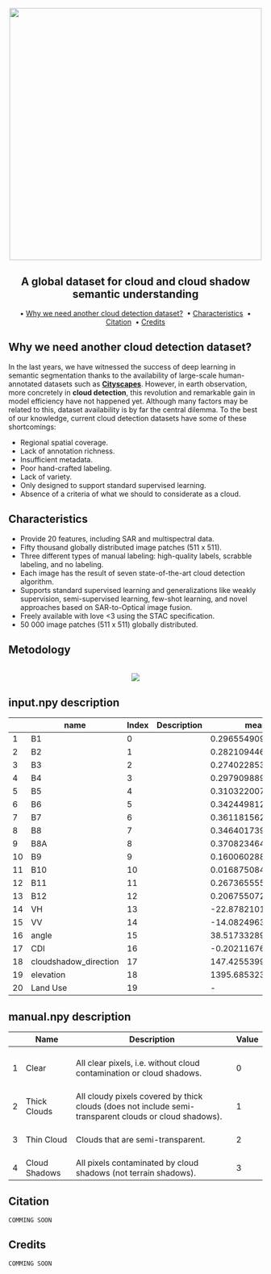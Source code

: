 <h1 align="center">
  <br>
  <img src=https://user-images.githubusercontent.com/54723897/113879941-4e1af480-97bb-11eb-83f3-e0ec8772b7c4.gif width=500px>
  <br>    
</h1>

<h2 align="center">A global dataset for cloud and cloud shadow semantic understanding</h2>

<p align="center">  
  • 
  <a href="#why-we-need-another-cloud-detection-dataset">Why we need another cloud detection dataset?</a> &nbsp;•  
  <a href="#characteristics">Characteristics</a> &nbsp;•
  <a href="#citation">Citation</a> &nbsp;•
  <a href="#credits">Credits</a>  
</p>

## Why we need another cloud detection dataset?

In the last years, we have witnessed the success of deep learning in semantic segmentation thanks to the availability of large-scale human-annotated datasets such as [**Cityscapes**](https://www.cityscapes-dataset.com/). However, in earth observation, more concretely in **cloud detection**, this revolution and remarkable gain in model efficiency have not happened yet.  Although many factors may be related to this, dataset availability is by far the central dilemma. To the best of our knowledge, current cloud detection datasets have some of these shortcomings:

- Regional spatial coverage.
- Lack of annotation richness.
- Insufficient metadata.
- Poor hand-crafted labeling.
- Lack of variety.
- Only designed to support standard supervised learning.
- Absence of a criteria of what we should to considerate as a cloud.

## Characteristics
	
- Provide 20 features, including SAR and multispectral data.
- Fifty thousand globally distributed image patches (511 x 511).
- Three different types of manual labeling: high-quality labels, scrabble labeling, and no labeling.
- Each image has the result of seven state-of-the-art cloud detection algorithm.
- Supports standard supervised learning and generalizations like weakly supervision, semi-supervised learning, few-shot learning, and novel approaches based on SAR-to-Optical image fusion.
- Freely available with love <3 using the STAC specification.
- 50 000 image patches (511 x 511) globally distributed.


## Metodology

<center>
  <br>
    <img src=https://user-images.githubusercontent.com/54723897/113933464-eb464f00-97f4-11eb-95a7-26ec235c47c9.png>
  <br>    
</center>

## input.npy description

<table><thead><tr><th></th><th>name</th><th>Index</th><th>Description</th><th>mean</th><th>sd</th></tr></thead><tbody><tr><td>1</td><td>B1</td><td>0</td><td></td><td>0.296554909974863</td><td>0.236695342071979</td></tr><tr><td>2</td><td>B2</td><td>1</td><td></td><td>0.282109446947271</td><td>0.245682208395963</td></tr><tr><td>3</td><td>B3</td><td>2</td><td></td><td>0.27402285332036</td><td>0.234278885807428</td></tr><tr><td>4</td><td>B4</td><td>3</td><td></td><td>0.297909889120112</td><td>0.249943283750605</td></tr><tr><td>5</td><td>B5</td><td>4</td><td></td><td>0.31032200778703</td><td>0.245354678243278</td></tr><tr><td>6</td><td>B6</td><td>5</td><td></td><td>0.342449812423938</td><td>0.23070012435287</td></tr><tr><td>7</td><td>B7</td><td>6</td><td></td><td>0.361181562353414</td><td>0.223915020757685</td></tr><tr><td>8</td><td>B8</td><td>7</td><td></td><td>0.346401739231663</td><td>0.216506874813553</td></tr><tr><td>9</td><td>B8A</td><td>8</td><td></td><td>0.370823464398451</td><td>0.216618439214885</td></tr><tr><td>10</td><td>B9</td><td>9</td><td></td><td>0.160060288466646</td><td>0.150134138981323</td></tr><tr><td>11</td><td>B10</td><td>10</td><td></td><td>0.0168750840165983</td><td>0.0332276294517062</td></tr><tr><td>12</td><td>B11</td><td>11</td><td></td><td>0.267365555783145</td><td>0.153045792042654</td></tr><tr><td>13</td><td>B12</td><td>12</td><td></td><td>0.20675507233452</td><td>0.129342459429327</td></tr><tr><td>14</td><td>VH</td><td>13</td><td></td><td>-22.878210105568</td><td>11.5174574548749</td></tr><tr><td>15</td><td>VV</td><td>14</td><td></td><td>-14.0824963873211</td><td>11.1807132211324</td></tr><tr><td>16</td><td>angle</td><td>15</td><td></td><td>38.5173328960839</td><td>4.77143493085221</td></tr><tr><td>17</td><td>CDI</td><td>16</td><td></td><td>-0.202116763846662</td><td>0.478734958132086</td></tr><tr><td>18</td><td>cloudshadow_direction</td><td>17</td><td></td><td>147.42553996465</td><td>48.5087154532189</td></tr><tr><td>19</td><td>elevation</td><td>18</td><td></td><td>1395.68532328893</td><td>1663.80277869266</td></tr><tr><td>20</td><td>Land Use</td><td>19</td><td></td><td>-</td><td>-</td></tr></tbody></table>

## manual.npy description

<table><thead><tr><th></th><th>Name</th><th>Description</th><th>Value</th></tr></thead><tbody><tr><td><br>1</td><td><br>Clear</td><td><br>All clear pixels, i.e. without cloud contamination or cloud shadows.</td><td><br>0</td></tr><tr><td><br>2</td><td><br>Thick Clouds</td><td><br>All cloudy pixels covered by thick clouds (does not include semi-transparent clouds or cloud shadows).</td><td><br>1</td></tr><tr><td><br>3</td><td><br>Thin Cloud</td><td><br>Clouds that are semi-transparent.</td><td><br>2</td></tr><tr><td><br>4</td><td><br>Cloud Shadows</td><td><br>All pixels contaminated by cloud shadows (not terrain shadows).</td><td><br>3</td></tr></tbody></table>


## Citation 

	COMMING SOON 
	
## Credits

	COMMING SOON 
